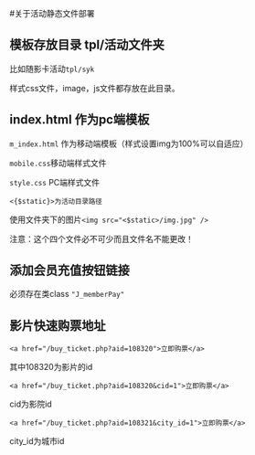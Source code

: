 #关于活动静态文件部署

## 模板存放目录 tpl/活动文件夹

  比如随影卡活动`tpl/syk`

  样式css文件，image，js文件都存放在此目录。

## index.html 作为pc端模板

  `m_index.html` 作为移动端模板（样式设置img为100%可以自适应）

  `mobile.css`移动端样式文件

  `style.css` PC端样式文件

	<{$static}>为活动目录路径

使用文件夹下的图片`<img src="<$static>/img.jpg" />`

注意：这个四个文件必不可少而且文件名不能更改！

## 添加会员充值按钮链接
   <a href="/member/money_new.php" class="J_memberPay" title="立即充值"></a>

   必须存在类class `"J_memberPay"`

## 影片快速购票地址
   
	<a href="/buy_ticket.php?aid=108320">立即购票</a>

  其中108320为影片的id

	<a href="/buy_ticket.php?aid=108320&cid=1">立即购票</a>

  cid为影院id

	<a href="/buy_ticket.php?aid=108321&city_id=1">立即购票</a>

  city_id为城市id
